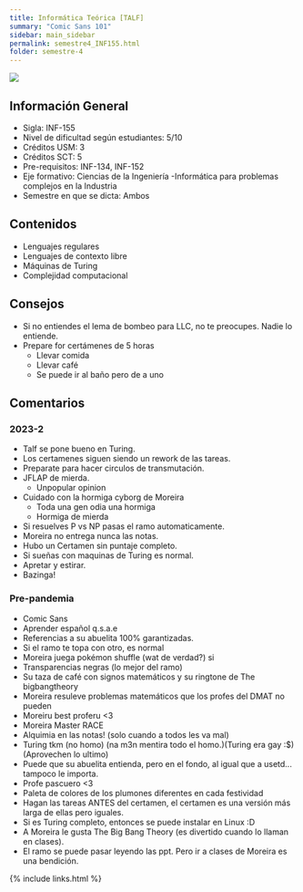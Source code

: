 ```yaml
---
title: Informática Teórica [TALF]
summary: "Comic Sans 101"
sidebar: main_sidebar
permalink: semestre4_INF155.html
folder: semestre-4
---
```


<link rel="stylesheet" href="{{ site.baseurl }}/css/comic-sans.css">
<img id="right-img" src="{{ site.baseurl }}/images/semestre4/comic_sans.png">

## Información General

- Sigla: INF-155
- Nivel de dificultad según estudiantes: 5/10
- Créditos USM: 3
- Créditos SCT: 5
- Pre-requisitos: INF-134, INF-152
- Eje formativo: Ciencias de la Ingeniería -Informática para problemas complejos en la Industria
- Semestre en que se dicta: Ambos

## Contenidos

- Lenguajes regulares
- Lenguajes de contexto libre
- Máquinas de Turing
- Complejidad computacional

## Consejos

- Si no entiendes el lema de bombeo para LLC, no te preocupes. Nadie lo entiende.
- Prepare for certámenes de 5 horas
  - Llevar comida
  - Llevar café
  - Se puede ir al baño pero de a uno

## Comentarios

### 2023-2

- Talf se pone bueno en Turing.
- Los certamenes siguen siendo un rework de las tareas.
- Preparate para hacer circulos de transmutación.
- JFLAP de mierda.
  - Unpopular opinion
- Cuidado con la hormiga cyborg de Moreira
  - Toda una gen odia una hormiga
  - Hormiga de mierda
- Si resuelves P vs NP pasas el ramo automaticamente.
- Moreira no entrega nunca las notas.
- Hubo un Certamen sin puntaje completo.
- Si sueñas con maquinas de Turing es normal.
- Apretar y estirar.
- Bazinga!

### Pre-pandemia

- Comic Sans
- Aprender español q.s.a.e
- Referencias a su abuelita 100% garantizadas.
- Si el ramo te topa con otro, es normal
- Moreira juega pokémon shuffle (wat de verdad?) si
- <div><it class="transparencias">Transparencias negras</it> (lo mejor del ramo)</div>
- Su taza de café con signos matemáticos y su ringtone de The bigbangtheory
- Moreira resuleve problemas matemáticos que los profes del DMAT no pueden
- Moreiru best proferu <3
- Moreira Master RACE
- Alquimia en las notas! (solo cuando a todos les va mal)
- Turing tkm (no homo) (na m3n mentira todo el homo.)(Turing era gay :$)(Aprovechen lo ultimo)
- Puede que su abuelita entienda, pero en el fondo, al igual que a usetd... tampoco le importa.
- Profe pascuero <3
- Paleta de colores de los plumones diferentes en cada festividad
- Hagan las tareas ANTES del certamen, el certamen es una versión más larga de ellas pero iguales.
- Si es Turing completo, entonces se puede instalar en Linux :D
- A Moreira le gusta The Big Bang Theory (es divertido cuando lo llaman en clases).
- El ramo se puede pasar leyendo las ppt. Pero ir a clases de Moreira es una bendición.

{% include links.html %}
